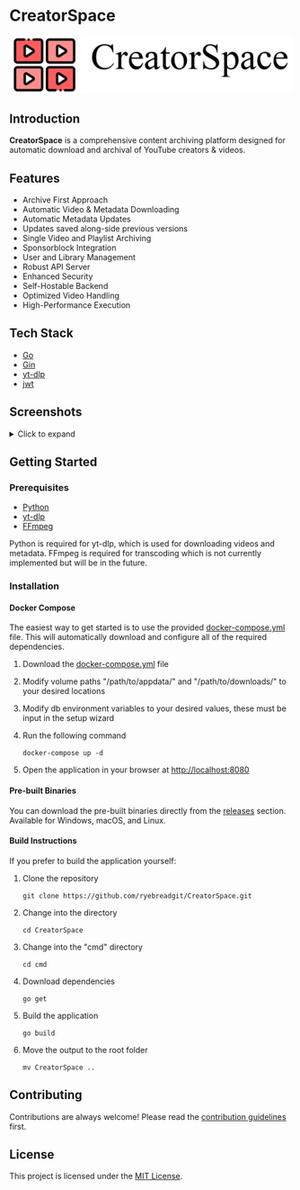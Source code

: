 # CreatorSpace

![CreatorSpace Banner](./.github/img/CreatorSpaceBanner.png)

## Introduction

**CreatorSpace** is a comprehensive content archiving platform designed for automatic download and archival of YouTube creators & videos.

## Features

- Archive First Approach
- Automatic Video & Metadata Downloading
- Automatic Metadata Updates
- Updates saved along-side previous versions
- Single Video and Playlist Archiving
- Sponsorblock Integration
- User and Library Management
- Robust API Server
- Enhanced Security
- Self-Hostable Backend
- Optimized Video Handling
- High-Performance Execution

## Tech Stack

- [Go](https://go.dev/)
- [Gin](https://gin-gonic.com/)
- [yt-dlp](https://github.com/yt-dlp/yt-dlp)
- [jwt](https://jwt.io/)

## Screenshots

<details>
<summary>Click to expand</summary>

***Subscriptions*** - View all of your subscriptions in one place.
![Subscriptions](./.github/img/subscriptions.png)

***Creator View*** - View all of the videos for a specific creator.
![Creator View](./.github/img/creator.png)

***Library View*** - View all of the videos in your library.
![Library View](./.github/img/library.png)

***Creators*** - View all of the creators in your library.
![Creators](./.github/img/creators.png)

***Video Playback*** - Watch and playback videos directly from the application.
![Video View](./.github/img/video-playing.png)

![Comments and Recommendations](./.github/img/comments-recommendations.png)

***On-Disk Archival*** - All videos, metadata, and updates are saved to disk.
![On-Disk Info](./.github/img/disk-creator.png)

</details>

## Getting Started

### Prerequisites

- [Python](https://python.org/)
- [yt-dlp](https://github.com/yt-dlp/yt-dlp)
- [FFmpeg](https://ffmpeg.org/)

Python is required for yt-dlp, which is used for downloading videos and metadata. FFmpeg is required for transcoding which is not currently implemented but will be in the future.

### Installation

#### Docker Compose

The easiest way to get started is to use the provided [docker-compose.yml](./docker-compose.yml) file. This will automatically download and configure all of the required dependencies.

1. Download the [docker-compose.yml](./docker-compose.yml) file
2. Modify volume paths "/path/to/appdata/" and "/path/to/downloads/" to your desired locations
3. Modify db environment variables to your desired values, these must be input in the setup wizard
4. Run the following command

    ```shell
    docker-compose up -d
    ```

5. Open the application in your browser at <http://localhost:8080>

#### Pre-built Binaries

You can download the pre-built binaries directly from the [releases](https://github.com/ryebreadgit/CreatorSpace/releases/latest) section. Available for Windows, macOS, and Linux.

#### Build Instructions

If you prefer to build the application yourself:

1. Clone the repository

    ```shell
    git clone https://github.com/ryebreadgit/CreatorSpace.git
    ```

2. Change into the directory

    ```shell
    cd CreatorSpace
    ```

3. Change into the "cmd" directory

    ```shell
    cd cmd
    ```

4. Download dependencies

    ```shell
    go get
    ```

5. Build the application

    ```shell
    go build
    ```

6. Move the output to the root folder

    ```shell
    mv CreatorSpace ..
    ```

## Contributing

Contributions are always welcome! Please read the [contribution guidelines](CONTRIBUTING.md) first.

## License

This project is licensed under the [MIT License](LICENSE.md).
